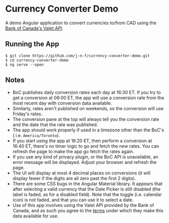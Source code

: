 # Currency Converter Demo

A demo Angular application to convert currencies to/from CAD using the [Bank of
Canada's Valet API](https://www.bankofcanada.ca/valet/docs).

## Running the App

    $ git clone https://github.com/j-n-f/currency-converter-demo.git
    $ cd currency-converter-demo
    $ ng serve --open

## Notes

*   BoC publishes daily conversion rates each day at 16:30 ET. If you try to get
    a conversion at 08:00 ET, the app will use a conversion rate from the most
    recent day with conversion data available.
*   Similarly, rates aren't published on weekends, so the conversion will use
    Friday's rates.
*   The conversion pane at the top will always tell you the conversion rate
    and the date that the rate was published.
*   The app should work properly if used in a timezone other than the BoC's (
    i.e. `America/Toronto`).
*   If you start using the app at 16:20 ET, then perform a conversion at 16:40
    ET, there's no timer logic to go and fetch the new rates. You can refresh
    the page to make the app go fetch the rates again.
*   If you use any kind of privacy plugin, or the BoC API is unavailable, an
    error message will be displayed. Adjust your browser and refresh the page.
*   The UI will display at most 4 decimal places on conversions (it will display
    fewer if the digits are all zero past the first 2 digits).
*   There are some CSS bugs in the Angular Material library. It appears that
    after selecting a valid currency that the Date Picker is still disabled (the
    label is faded, as for a disabled field). Note that the toggle (i.e.
    calendar icon) is not faded, and that you can use it to select a date.
*   Use of this app involves using the Valet API provided by the Bank of Canada,
    and as such you agree to the [terms](https://www.bankofcanada.ca/terms/)
    under which they make this data available for use.
